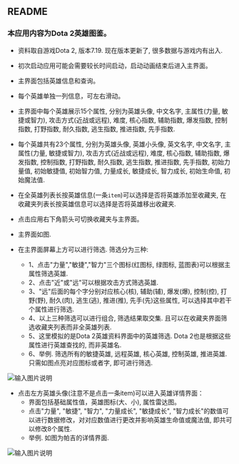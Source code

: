 ## README
### 本应用内容为Dota 2英雄图鉴。
 + 资料取自游戏Dota 2, 版本7.19. 现在版本更新了, 很多数据与游戏内有出入.
 + 初次启动应用可能会需要较长时间启动，启动动画结束后进入主界面。
 + 主界面包括英雄信息和查询。
 + 每个英雄单独一列信息，可左右滑动。
 + 主界面中每个英雄展示15个属性, 分别为英雄头像, 中文名字, 主属性(力量, 敏捷或智力), 攻击方式(近战或远程), 难度, 核心指数, 辅助指数, 爆发指数, 控制指数, 打野指数, 耐久指数, 逃生指数, 推进指数, 先手指数.
 + 每个英雄共有23个属性, 分别为英雄头像, 英雄小头像, 英文名字, 中文名字, 主属性(力量, 敏捷或智力), 攻击方式(近战或远程), 难度, 核心指数, 辅助指数, 爆发指数, 控制指数, 打野指数, 耐久指数, 逃生指数, 推进指数, 先手指数, 初始力量值, 初始敏捷值, 初始智力值, 力量成长, 敏捷成长, 智力成长, 初始生命值, 初始魔法值.
 + 在全英雄列表长按英雄信息(一条`item`)可以选择是否将英雄添加至收藏夹, 在收藏夹列表长按英雄信息可以选择是否将英雄移出收藏夹.
 + 点击应用右下角箭头可切换收藏夹与主界面。
 + 主界面如图.

 + 在主界面屏幕上方可以进行筛选. 筛选分为三种:
     - 1、点击"力量","敏捷","智力"三个图标(红图标, 绿图标, 蓝图表)可以根据主属性筛选英雄.
     - 2、点击"近"或"远"可以根据攻击方式筛选英雄.
     - 3、"远"后面的每个字分别对应核心(核), 辅助(辅), 爆发(爆), 控制(控), 打野(野), 耐久(肉), 逃生(逃), 推进(推), 先手(先)这些属性, 可以选择其中若干个属性进行筛选.
     - 4、以上三种筛选可以进行组合, 筛选结果取交集. 且可以在收藏夹界面筛选收藏夹列表而非全英雄列表.
     - 5、这里模拟的是Dota 2英雄资料界面中的英雄筛选. Dota 2也是根据这些属性进行英雄查找的, 而非英雄名.
     - 6、举例. 筛选所有的敏捷英雄, 远程英雄, 核心英雄, 控制英雄, 推进英雄. 只需如图点亮对应图标或者字, 即可进行筛选.

![输入图片说明](https://images.gitee.com/uploads/images/2018/1125/230558_177d85c9_2162369.png "屏幕截图.png")

 + 点击左方英雄头像(注意不是点击一条item)可以进入英雄详情界面：
     - 界面包括基础属性值，英雄图标(大、小), 属性雷达图。
     - 点击"力量", "敏捷", "智力", "力量成长", "敏捷成长", "智力成长"的数值可以进行数据修改，对对应数值进行更改并影响英雄生命值或魔法值, 即共可以修改8个属性.
     - 举例. 如图为帕吉的详情界面.

![输入图片说明](https://images.gitee.com/uploads/images/2018/1125/230915_ec23c0d5_2162369.png "屏幕截图.png")
